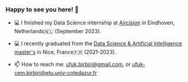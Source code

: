 ### Happy to see you here! 👋

- :computer: I finished my Data Science internship at [Aircision](https://www.aircision.com/) in Eindhoven, Netherlands🇳🇱 (September 2023).
- :computer: I recently graduated from the [Data Science & Artificial Intelligence master's](https://univ-cotedazur.eu/msc/msc-data-science-and-artificial-intelligence) in Nice, France🇫🇷 (2021-2023).


- 📫 How to reach me: 
  ufuk.birbiri@gmail.com, or 
ufuk-cem.birbiri@etu.univ-cotedazur.fr


<!--
**CemBirbiri/CemBirbiri** is a ✨ _special_ ✨ repository because its `README.md` (this file) appears on your GitHub profile.


- :computer: I’m currently studying the 2nd year of Data Science & Artificial Intelligence master's in Nice, France


- 📫 How to reach me: 
uccbirbiri@gmail.com,
ufuk-cem.birbiri@etu.univ-cotedazur.fr

-->
